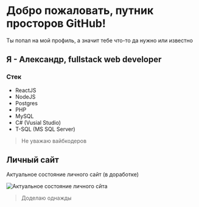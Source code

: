 # Добро пожаловать, путник просторов GitHub!
Ты попал на мой профиль, а значит тебе что-то да нужно или известно
## Я - Александр, fullstack web developer

### Стек
- ReactJS 
- NodeJS
- Postgres
- PHP
- MySQL
- C# (Vusial Studio)
- T-SQL (MS SQL Server)

> Не уважаю вайбкодеров

## Личный сайт
Актуальное состояние личного сайт (в доработке)


![Актуальное состояние личного сйта](https://mini.s-shot.ru/1366x768/4000/jpeg/?https://kaurcev.dev)
> Доделаю однажды
